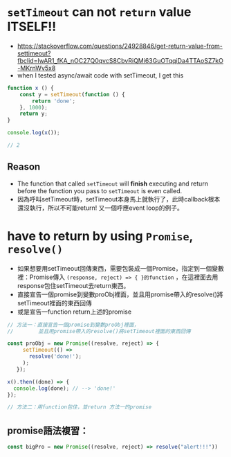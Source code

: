 # `setTimeout` can not `return` value ITSELF!!
- https://stackoverflow.com/questions/24928846/get-return-value-from-settimeout?fbclid=IwAR1_fKA_nOC27Q0qvcS8CbvRiQMi63GuOTqqiDa4TTAoSZ7kO-MKrnWv5x8
- when I tested async/await code with setTimeout, I get this
```js
function x () {
    const y = setTimeout(function () {
        return 'done';
    }, 1000);
    return y;
}

console.log(x());

// 2
```

## Reason
- The function that called `setTimeout` will **finish** executing and return before the function you pass to `setTimeout` is even called.
- 因為呼叫setTimeout時，setTimeout本身馬上就執行了，此時callback根本還沒執行，所以不可能return! 又一個呼應event loop的例子。

# have to return by using `Promise`, `resolve()`
- 如果想要用setTimeout回傳東西，需要包裝成一個Promise，指定到一個變數裡：Promise傳入 `(response, reject) => { }的function` ，在這裡面去用response包住setTimeout去return東西。
- 直接宣告一個promise到變數proObj裡面，並且用promise帶入的resolve()將setTimeout裡面的東西回傳
- 或是宣告一function return上述的promise

```js
// 方法一：直接宣告一個promise到變數proObj裡面，
//        並且用promise帶入的resolve()將setTimeout裡面的東西回傳

const proObj = new Promise((resolve, reject) => {
     setTimeout(() => 
       resolve('done!');
     );
   });

x().then((done) => {
  console.log(done); // --> 'done!'
});

// 方法二：用function包住，並return 方法一的promise
```

## promise語法複習：

```js
const bigPro = new Promise((resolve, reject) => resolve("alert!!!"))
```

